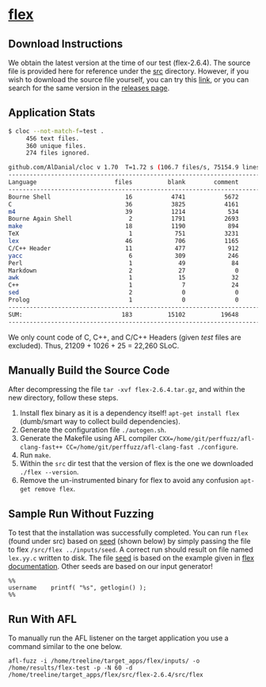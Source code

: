 # [flex](https://github.com/westes/flex)

## Download Instructions

We obtain the latest version at the time of our test (flex-2.6.4).
The source file is provided here for reference under the [src](./src) directory.
However, if you wish to download the source file yourself, you can try this 
[link](https://github.com/westes/flex/archive/refs/tags/v2.6.4.tar.gz), or 
you can search for the same version in the [releases page](https://github.com/westes/flex/releases).

## Application Stats

```bash
$ cloc --not-match-f=test .
     456 text files.
     360 unique files.                                          
     274 files ignored.

github.com/AlDanial/cloc v 1.70  T=1.72 s (106.7 files/s, 75154.9 lines/s)
--------------------------------------------------------------------------------
Language                      files          blank        comment           code
--------------------------------------------------------------------------------
Bourne Shell                     16           4741           5672          30688
C                                36           3825           4161          21209
m4                               39           1214            534          12557
Bourne Again Shell                2           1791           2693           9736
make                             18           1190            894           8794
TeX                               1            751           3231           6097
lex                              46            706           1165           2612
C/C++ Header                     11            477            912           1026
yacc                              6            309            246            990
Perl                              1             49             84            239
Markdown                          2             27              0             87
awk                               1             15             32             72
C++                               1              7             24             25
sed                               2              0              0             16
Prolog                            1              0              0             15
--------------------------------------------------------------------------------
SUM:                            183          15102          19648          94163
--------------------------------------------------------------------------------
```

We only count code of C, C++, and C/C++ Headers (given *test* files are excluded).
Thus, 21209 + 1026 + 25 = 22,260 SLoC.

## Manually Build the Source Code

After decompressing the file `tar -xvf flex-2.6.4.tar.gz`, and within the new directory, follow these steps.

1. Install flex binary as it is a dependency itself! `apt-get install flex` (dumb/smart way to collect build dependencies).
2. Generate the configuration file `./autogen.sh`.
3. Generate the Makefile using AFL compiler `CXX=/home/git/perffuzz/afl-clang-fast++ CC=/home/git/perffuzz/afl-clang-fast ./configure`.
4. Run `make`.
5. Within the `src` dir test that the version of flex is the one we downloaded `./flex --version`.
6. Remove the un-instrumented binary for flex to avoid any confusion `apt-get remove flex`.

## Sample Run Without Fuzzing

To test that the installation was successfully completed. You can run `flex` (found under src) based on 
[seed](inputs/seed) (shown below) by simply passing the file to flex `/src/flex ../inputs/seed`. A correct
run should result on file named `lex.yy.c` written to disk. The file [seed](inputs/seed) is based on the example
given in [flex documentation](http://dinosaur.compilertools.net/flex/flex_5.html#SEC5). Other seeds are based on our
input generator!

```lexer
%%
username    printf( "%s", getlogin() );
%%
```

## Run With AFL

To manually run the AFL listener on the target application you use a command similar to the one below.

```commandline
afl-fuzz -i /home/treeline/target_apps/flex/inputs/ -o /home/results/flex-test -p -N 60 -d /home/treeline/target_apps/flex/src/flex-2.6.4/src/flex
```

